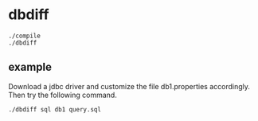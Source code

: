 # dbdiff

    ./compile
    ./dbdiff

## example

Download a jdbc driver and customize the file db1.properties accordingly. Then try the following command.
    
    ./dbdiff sql db1 query.sql
